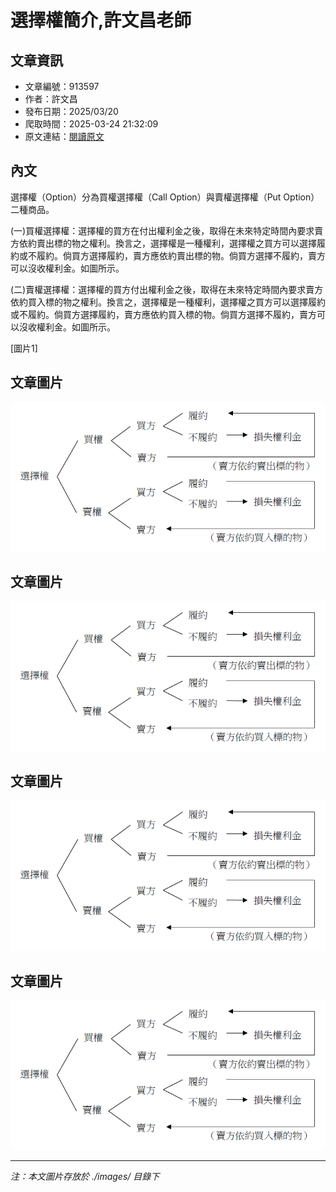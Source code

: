 # 選擇權簡介,許文昌老師

## 文章資訊
- 文章編號：913597
- 作者：許文昌
- 發布日期：2025/03/20
- 爬取時間：2025-03-24 21:32:09
- 原文連結：[閱讀原文](https://real-estate.get.com.tw/Columns/detail.aspx?no=913597)

## 內文
選擇權（Option）分為買權選擇權（Call Option）與賣權選擇權（Put Option）二種商品。

(一)買權選擇權：選擇權的買方在付出權利金之後，取得在未來特定時間內要求賣方依約賣出標的物之權利。換言之，選擇權是一種權利，選擇權之買方可以選擇履約或不履約。倘買方選擇履約，賣方應依約賣出標的物。倘買方選擇不履約，賣方可以沒收權利金。如圖所示。

(二)賣權選擇權：選擇權的買方付出權利金之後，取得在未來特定時間內要求賣方依約買入標的物之權利。換言之，選擇權是一種權利，選擇權之買方可以選擇履約或不履約。倘買方選擇履約，賣方應依約買入標的物。倘買方選擇不履約，賣方可以沒收權利金。如圖所示。

[圖片1]

## 文章圖片

![圖片1](./images/913597_3f65610a.png)

## 文章圖片

![圖片1](./images/913597_3f65610a.png)

## 文章圖片

![圖片1](./images/913597_3f65610a.png)

## 文章圖片

![圖片1](./images/913597_3f65610a.png)


---
*注：本文圖片存放於 ./images/ 目錄下*
